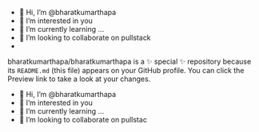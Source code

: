 
 - 👋 Hi, I’m @bharatkumarthapa
- 👀 I’m interested in you 
- 🌱 I’m currently learning ...
- 💞️ I’m looking to collaborate on pullstack
- 


bharatkumarthapa/bharatkumarthapa is a ✨ special ✨ repository because its `README.md` (this file) appears on your GitHub profile.
You can click the Preview link to take a look at your changes.
- 👋 Hi, I’m @bharatkumarthapa
- 👀 I’m interested in you 
- 🌱 I’m currently learning ...
- 💞️ I’m looking to collaborate on pullstac


